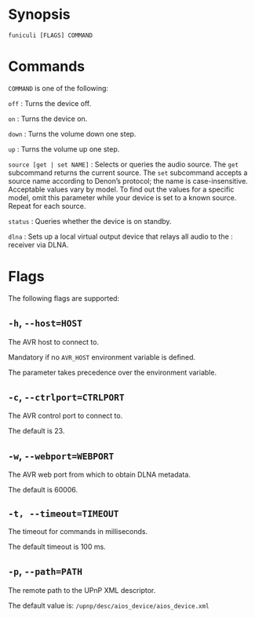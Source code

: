 <!-- markdownlint-configure-file { "MD041": { "level": 1 } } -->

# Synopsis

```shell
funiculi [FLAGS] COMMAND
```

# Commands

`COMMAND` is one of the following:

`off`
: Turns the device off.

`on`
: Turns the device on.

`down`
: Turns the volume down one step.

`up`
: Turns the volume up one step.

`source [get | set NAME]`
: Selects or queries the audio source.
The `get` subcommand returns the current source.
The `set` subcommand accepts a source name according to Denon’s
protocol; the name is case-insensitive.
Acceptable values vary by model. To find out the values for a
specific model, omit this parameter while your device is set to a
known source. Repeat for each source.

`status`
: Queries whether the device is on standby.

`dlna`
: Sets up a local virtual output device that relays all audio to the
: receiver via DLNA.

# Flags

The following flags are supported:

## `-h`, `--host=HOST`

The AVR host to connect to.

Mandatory if no `AVR_HOST` environment variable is defined.

The parameter takes precedence over the environment variable.

## `-c`, `--ctrlport=CTRLPORT`

The AVR control port to connect to.

The default is 23.

## `-w`, `--webport=WEBPORT`

The AVR web port from which to obtain DLNA metadata.

The default is 60006.

## `-t, --timeout=TIMEOUT`

The timeout for commands in milliseconds.

The default timeout is 100 ms.

## `-p`, `--path=PATH`

The remote path to the UPnP XML descriptor.

The default value is: `/upnp/desc/aios_device/aios_device.xml`
